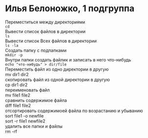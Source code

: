 # Илья Белоножко, 1 подгруппа  
Переместиться между директориями  
`cd `  
Вывести список файлов в директории  
`ls`  
Вывести список Всех файлов в директории  
`ls -la`  
Создать папку с подпапками  
`mkdir -p`  
Внутри папки создать файлик и записать в него что-нибудь  
`echo "что-нибудь" > dir/file`  
Переместить файл из одно директории в другую  
mv dir1 dir2  
скопировать файл из одной директории в другую  
cp dir1 dir2  
переименовать файл  
mv file1 file2  
сравнить содержимое файла  
diff file1 file2  
отсортировать содержимоей файла по возрастанию и убыванию  
sort file1 -o newfile  
sort -r file1 newfile2  
удалить все папки и файлы  
rm -rf  
